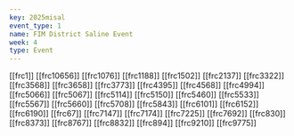 ```yaml
---
key: 2025misal
event_type: 1
name: FIM District Saline Event
week: 4
type: Event
---
```

[[frc1]]
[[frc10656]]
[[frc1076]]
[[frc1188]]
[[frc1502]]
[[frc2137]]
[[frc3322]]
[[frc3568]]
[[frc3658]]
[[frc3773]]
[[frc4395]]
[[frc4568]]
[[frc4994]]
[[frc5066]]
[[frc5067]]
[[frc5114]]
[[frc5150]]
[[frc5460]]
[[frc5533]]
[[frc5567]]
[[frc5660]]
[[frc5708]]
[[frc5843]]
[[frc6101]]
[[frc6152]]
[[frc6190]]
[[frc67]]
[[frc7147]]
[[frc7174]]
[[frc7225]]
[[frc7692]]
[[frc830]]
[[frc8373]]
[[frc8767]]
[[frc8832]]
[[frc894]]
[[frc9210]]
[[frc9775]]
